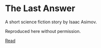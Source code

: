# The Last Answer

A short science fiction story by Isaac Asimov.

Reproduced here without permission.

[Read](https://github.com/sysprv/the-last-answer/blob/master/THE_LAST_ANSWER.markdown)


